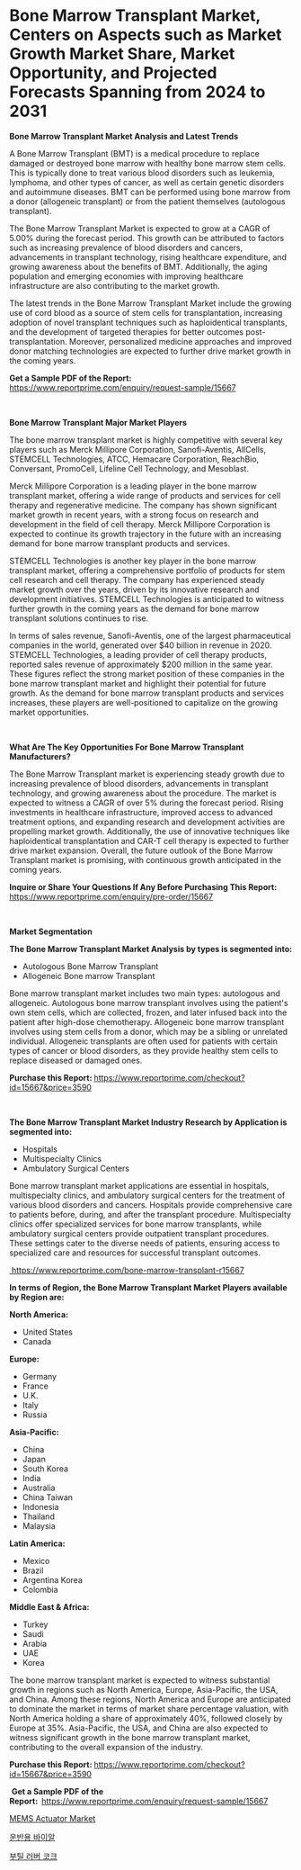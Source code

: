 <p><h1>Bone Marrow Transplant Market, Centers on Aspects such as Market Growth Market Share, Market Opportunity, and Projected Forecasts Spanning from 2024 to 2031</h1></p><p><strong>Bone Marrow Transplant Market Analysis and Latest Trends</strong></p>
<p><p>A Bone Marrow Transplant (BMT) is a medical procedure to replace damaged or destroyed bone marrow with healthy bone marrow stem cells. This is typically done to treat various blood disorders such as leukemia, lymphoma, and other types of cancer, as well as certain genetic disorders and autoimmune diseases. BMT can be performed using bone marrow from a donor (allogeneic transplant) or from the patient themselves (autologous transplant).</p><p>The Bone Marrow Transplant Market is expected to grow at a CAGR of 5.00% during the forecast period. This growth can be attributed to factors such as increasing prevalence of blood disorders and cancers, advancements in transplant technology, rising healthcare expenditure, and growing awareness about the benefits of BMT. Additionally, the aging population and emerging economies with improving healthcare infrastructure are also contributing to the market growth.</p><p>The latest trends in the Bone Marrow Transplant Market include the growing use of cord blood as a source of stem cells for transplantation, increasing adoption of novel transplant techniques such as haploidentical transplants, and the development of targeted therapies for better outcomes post-transplantation. Moreover, personalized medicine approaches and improved donor matching technologies are expected to further drive market growth in the coming years.</p></p>
<p><strong>Get a Sample PDF of the Report:&nbsp;</strong> <a href="https://www.reportprime.com/enquiry/request-sample/15667">https://www.reportprime.com/enquiry/request-sample/15667</a></p>
<p>&nbsp;</p>
<p><strong>Bone Marrow Transplant Major Market Players</strong></p>
<p><p>The bone marrow transplant market is highly competitive with several key players such as Merck Millipore Corporation, Sanofi-Aventis, AllCells, STEMCELL Technologies, ATCC, Hemacare Corporation, ReachBio, Conversant, PromoCell, Lifeline Cell Technology, and Mesoblast.</p><p>Merck Millipore Corporation is a leading player in the bone marrow transplant market, offering a wide range of products and services for cell therapy and regenerative medicine. The company has shown significant market growth in recent years, with a strong focus on research and development in the field of cell therapy. Merck Millipore Corporation is expected to continue its growth trajectory in the future with an increasing demand for bone marrow transplant products and services.</p><p>STEMCELL Technologies is another key player in the bone marrow transplant market, offering a comprehensive portfolio of products for stem cell research and cell therapy. The company has experienced steady market growth over the years, driven by its innovative research and development initiatives. STEMCELL Technologies is anticipated to witness further growth in the coming years as the demand for bone marrow transplant solutions continues to rise.</p><p>In terms of sales revenue, Sanofi-Aventis, one of the largest pharmaceutical companies in the world, generated over $40 billion in revenue in 2020. STEMCELL Technologies, a leading provider of cell therapy products, reported sales revenue of approximately $200 million in the same year. These figures reflect the strong market position of these companies in the bone marrow transplant market and highlight their potential for future growth. As the demand for bone marrow transplant products and services increases, these players are well-positioned to capitalize on the growing market opportunities.</p></p>
<p>&nbsp;</p>
<p><strong>What Are The Key Opportunities For Bone Marrow Transplant Manufacturers?</strong></p>
<p><p>The Bone Marrow Transplant market is experiencing steady growth due to increasing prevalence of blood disorders, advancements in transplant technology, and growing awareness about the procedure. The market is expected to witness a CAGR of over 5% during the forecast period. Rising investments in healthcare infrastructure, improved access to advanced treatment options, and expanding research and development activities are propelling market growth. Additionally, the use of innovative techniques like haploidentical transplantation and CAR-T cell therapy is expected to further drive market expansion. Overall, the future outlook of the Bone Marrow Transplant market is promising, with continuous growth anticipated in the coming years.</p></p>
<p><strong>Inquire or Share Your Questions If Any Before Purchasing This Report:</strong> <a href="https://www.reportprime.com/enquiry/pre-order/15667">https://www.reportprime.com/enquiry/pre-order/15667</a></p>
<p>&nbsp;</p>
<p><strong>Market Segmentation</strong></p>
<p><strong>The Bone Marrow Transplant Market Analysis by types is segmented into:</strong></p>
<p><ul><li>Autologous Bone Marrow Transplant</li><li>Allogeneic Bone marrow Transplant</li></ul></p>
<p><p>Bone marrow transplant market includes two main types: autologous and allogeneic. Autologous bone marrow transplant involves using the patient's own stem cells, which are collected, frozen, and later infused back into the patient after high-dose chemotherapy. Allogeneic bone marrow transplant involves using stem cells from a donor, which may be a sibling or unrelated individual. Allogeneic transplants are often used for patients with certain types of cancer or blood disorders, as they provide healthy stem cells to replace diseased or damaged ones.</p></p>
<p><strong>Purchase this Report:&nbsp;</strong><a href="https://www.reportprime.com/checkout?id=15667&price=3590">https://www.reportprime.com/checkout?id=15667&price=3590</a></p>
<p>&nbsp;</p>
<p><strong>The Bone Marrow Transplant Market Industry Research by Application is segmented into:</strong></p>
<p><ul><li>Hospitals</li><li>Multispecialty Clinics</li><li>Ambulatory Surgical Centers</li></ul></p>
<p><p>Bone marrow transplant market applications are essential in hospitals, multispecialty clinics, and ambulatory surgical centers for the treatment of various blood disorders and cancers. Hospitals provide comprehensive care to patients before, during, and after the transplant procedure. Multispecialty clinics offer specialized services for bone marrow transplants, while ambulatory surgical centers provide outpatient transplant procedures. These settings cater to the diverse needs of patients, ensuring access to specialized care and resources for successful transplant outcomes.</p></p>
<p><a href="https://www.reportprime.com/bone-marrow-transplant-r15667">&nbsp;https://www.reportprime.com/bone-marrow-transplant-r15667</a></p>
<p><strong>In terms of Region, the Bone Marrow Transplant Market Players available by Region are:</strong></p>
<p>
    <p> <strong> North America: </strong>
        <ul>
            <li>United States</li>
            <li>Canada</li>
        </ul>
        </p> 
    <p> <strong> Europe: </strong>
        <ul>
            <li>Germany</li>
            <li>France</li>
            <li>U.K.</li>
            <li>Italy</li>
            <li>Russia</li>
        </ul>
        </p> 
    <p> <strong> Asia-Pacific: </strong>
        <ul>
            <li>China</li>
            <li>Japan</li>
            <li>South Korea</li>
            <li>India</li>
            <li>Australia</li>
            <li>China Taiwan</li>
            <li>Indonesia</li>
            <li>Thailand</li>
            <li>Malaysia</li>
        </ul>
        </p> 
    <p> <strong> Latin America: </strong>
        <ul>
            <li>Mexico</li>
            <li>Brazil</li>
            <li>Argentina Korea</li>
            <li>Colombia</li>
        </ul>
        </p> 
    <p> <strong> Middle East & Africa: </strong>
        <ul>
            <li>Turkey</li>
            <li>Saudi</li>
            <li>Arabia</li>
            <li>UAE</li>
            <li>Korea</li>
        </ul>
    </p>
    </p>
<p><p>The bone marrow transplant market is expected to witness substantial growth in regions such as North America, Europe, Asia-Pacific, the USA, and China. Among these regions, North America and Europe are anticipated to dominate the market in terms of market share percentage valuation, with North America holding a share of approximately 40%, followed closely by Europe at 35%. Asia-Pacific, the USA, and China are also expected to witness significant growth in the bone marrow transplant market, contributing to the overall expansion of the industry.</p></p>
<p><strong>Purchase this Report: </strong><a href="https://www.reportprime.com/checkout?id=15667&price=3590">https://www.reportprime.com/checkout?id=15667&price=3590</a></p>
<p>&nbsp;<strong>Get a Sample PDF of the Report:&nbsp;&nbsp;</strong><a href="https://www.reportprime.com/enquiry/request-sample/15667">https://www.reportprime.com/enquiry/request-sample/15667</a></p>
<p><strong></strong></p>
<p><p><a href="https://meowing-canidae-761.notion.site/MEMS-Actuator-Market-Comprehensive-Assessment-by-Type-Application-and-Geography-38fd6cde6ba6441f95c6e6ea0b8b20ff">MEMS Actuator Market</a></p><p><a href="https://medium.com/@lilmama456456/%EC%88%98%EC%86%A1%EC%9A%A9-%EC%95%BD%EB%B3%91-%EC%8B%9C%EC%9E%A5%EC%9D%80-%EC%8B%9C%EC%9E%A5-%EC%A0%90%EC%9C%A0%EC%9C%A8-%EC%8B%9C%EC%9E%A5-%EB%8F%99%ED%96%A5-%EB%B0%8F-%EC%8B%9C%EC%9E%A5-%EC%84%B1%EC%9E%A5%EC%97%90-%EB%8C%80%ED%95%9C-%EC%A0%95%EB%B3%B4%EB%A5%BC-%EC%A0%9C%EA%B3%B5%ED%95%9C%EB%8B%A4-b5b805514e81">운반용 바이알</a></p><p><a href="https://medium.com/@minimini78678/%EB%B6%80%ED%8B%B8-%EA%B3%A0%EB%AC%B4-%EC%BD%9C%ED%81%AC-%EC%8B%9C%EC%9E%A5-%EC%A0%84%EB%A7%9D-%EC%82%B0%EC%97%85-%EA%B0%9C%EC%9A%94-%EB%B0%8F-%EC%98%88%EC%B8%A1-2024-2031-07ad536d6e53">부틸 러버 코크</a></p></p>